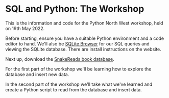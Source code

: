 # SQL and Python: The Workshop

This is the information and code for the Python North West workshop, held on 19th May 2022.

Before starting, ensure you have a suitable Python environment and a code editor to hand. We'll also be [SQLite Browser](https://sqlitebrowser.org/) for our SQL queries and viewing the SQLite database. There are install instructions on the website.

Next up, download the [SnakeReads book database](https://github.com/PythonNorthwestEngland/python-and-sql-workshop/releases/download/01_data/books.db).

For the first part of the workshop we'll be learning how to explore the database and insert new data.

In the second part of the workshop we'll take what we've learned and create a Python script to read from the database and insert data.
